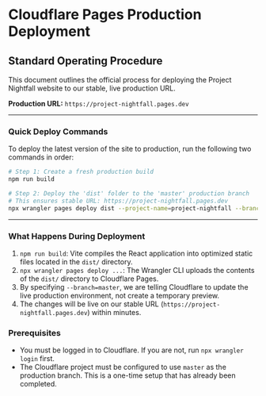# Cloudflare Pages Production Deployment

## Standard Operating Procedure

This document outlines the official process for deploying the Project Nightfall website to our stable, live production URL.

**Production URL:** `https://project-nightfall.pages.dev`

---

### Quick Deploy Commands

To deploy the latest version of the site to production, run the following two commands in order:

```bash
# Step 1: Create a fresh production build
npm run build

# Step 2: Deploy the 'dist' folder to the 'master' production branch
# This ensures stable URL: https://project-nightfall.pages.dev
npx wrangler pages deploy dist --project-name=project-nightfall --branch=master
```

---

### What Happens During Deployment

1. `npm run build`: Vite compiles the React application into optimized static files located in the `dist/` directory.
2. `npx wrangler pages deploy ...`: The Wrangler CLI uploads the contents of the `dist/` directory to Cloudflare Pages.
3. By specifying `--branch=master`, we are telling Cloudflare to update the live production environment, not create a temporary preview.
4. The changes will be live on our stable URL (`https://project-nightfall.pages.dev`) within minutes.

### Prerequisites

- You must be logged in to Cloudflare. If you are not, run `npx wrangler login` first.
- The Cloudflare project must be configured to use `master` as the production branch. This is a one-time setup that has already been completed.